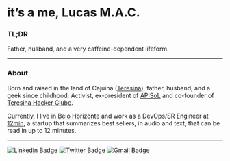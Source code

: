 # it’s a me, Lucas M.A.C.

### TL;DR

Father, husband, and a very caffeine-dependent lifeform.

---

### About

Born and raised in the land of Cajuína ([Teresina](https://pt.wikipedia.org/wiki/Teresina)), father, husband, and a geek since childhood. Activist, ex-president of [APISoL](https://github.com/apisol) and co-founder of [Teresina Hacker Clube](https://github.com/teresinahc).

Currently, I live in [Belo Horizonte](https://pt.wikipedia.org/wiki/Belo_Horizonte) and work as a DevOps/SR Engineer at [12min](https://github.com/12min), a startup that summarizes best sellers, in audio and text, that can be read in up to 12 minutes.
 
 ----

[![Linkedin Badge](https://img.shields.io/badge/-olucasmac-blue?style=flat-square&logo=Linkedin&logoColor=white)](https://www.linkedin.com/in/olucasmac/)
[![Twitter Badge](https://img.shields.io/badge/-olucasmac-1ca0f1?style=flat-square&labelColor=1ca0f1&logo=twitter&logoColor=white)](https://twitter.com/olucasmac)
[![Gmail Badge](https://img.shields.io/badge/-Email-c14438?style=flat-square&logo=Gmail&logoColor=white)](mailto:me@lucasmac.com)

